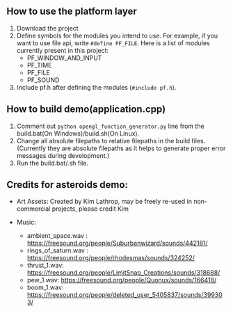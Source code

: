 ## How to use the platform layer

1. Download the project
2. Define symbols for the modules you intend to use.
For example, if you want to use file api, write `#define PF_FILE`.
Here is a list of modules currently present in this project:
    * PF_WINDOW_AND_INPUT
    *  PF_TIME
    * PF_FILE
    * PF_SOUND
3. Include pf.h after defining the modules (`#include pf.h`).

## How to build demo(application.cpp)

1. Comment out `python opengl_function_generator.py` line from the build.bat(On Windows)/build.sh(On Linux).
2. Change all absolute filepaths to relative filepaths in the build files. (Currently they are absolute filepaths as it helps to generate proper error messages during development.)
3. Run the build.bat/.sh file.

## Credits for asteroids demo:

* Art Assets: Created by Kim Lathrop, may be freely re-used in non-commercial projects, please credit Kim
* Music:

    * ambient_space.wav : https://freesound.org/people/Suburbanwizard/sounds/442181/
    * rings_of_saturn.wav : https://freesound.org/people/rhodesmas/sounds/324252/
    * thrust_1.wav: https://freesound.org/people/LimitSnap_Creations/sounds/318688/
    * pew_1.wav: https://freesound.org/people/Quonux/sounds/166418/
    * boom_1.wav: https://freesound.org/people/deleted_user_5405837/sounds/399303/